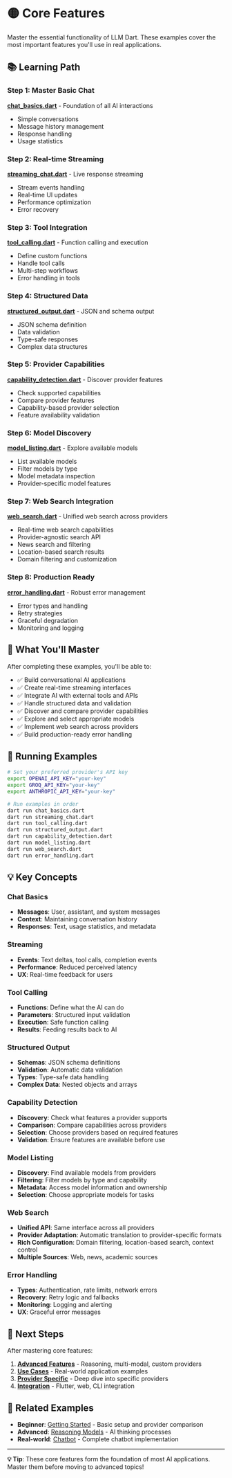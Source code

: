 # 🟡 Core Features

Master the essential functionality of LLM Dart. These examples cover the most important features you'll use in real applications.

## 📚 Learning Path

### Step 1: Master Basic Chat
**[chat_basics.dart](chat_basics.dart)** - Foundation of all AI interactions
- Simple conversations
- Message history management
- Response handling
- Usage statistics

### Step 2: Real-time Streaming
**[streaming_chat.dart](streaming_chat.dart)** - Live response streaming
- Stream events handling
- Real-time UI updates
- Performance optimization
- Error recovery

### Step 3: Tool Integration
**[tool_calling.dart](tool_calling.dart)** - Function calling and execution
- Define custom functions
- Handle tool calls
- Multi-step workflows
- Error handling in tools

### Step 4: Structured Data
**[structured_output.dart](structured_output.dart)** - JSON and schema output
- JSON schema definition
- Data validation
- Type-safe responses
- Complex data structures

### Step 5: Provider Capabilities
**[capability_detection.dart](capability_detection.dart)** - Discover provider features
- Check supported capabilities
- Compare provider features
- Capability-based provider selection
- Feature availability validation

### Step 6: Model Discovery
**[model_listing.dart](model_listing.dart)** - Explore available models
- List available models
- Filter models by type
- Model metadata inspection
- Provider-specific model features

### Step 7: Web Search Integration
**[web_search.dart](web_search.dart)** - Unified web search across providers
- Real-time web search capabilities
- Provider-agnostic search API
- News search and filtering
- Location-based search results
- Domain filtering and customization

### Step 8: Production Ready
**[error_handling.dart](error_handling.dart)** - Robust error management
- Error types and handling
- Retry strategies
- Graceful degradation
- Monitoring and logging

## 🎯 What You'll Master

After completing these examples, you'll be able to:

- ✅ Build conversational AI applications
- ✅ Create real-time streaming interfaces
- ✅ Integrate AI with external tools and APIs
- ✅ Handle structured data and validation
- ✅ Discover and compare provider capabilities
- ✅ Explore and select appropriate models
- ✅ Implement web search across providers
- ✅ Build production-ready error handling

## 🚀 Running Examples

```bash
# Set your preferred provider's API key
export OPENAI_API_KEY="your-key"
export GROQ_API_KEY="your-key"
export ANTHROPIC_API_KEY="your-key"

# Run examples in order
dart run chat_basics.dart
dart run streaming_chat.dart
dart run tool_calling.dart
dart run structured_output.dart
dart run capability_detection.dart
dart run model_listing.dart
dart run web_search.dart
dart run error_handling.dart
```

## 💡 Key Concepts

### Chat Basics
- **Messages**: User, assistant, and system messages
- **Context**: Maintaining conversation history
- **Responses**: Text, usage statistics, and metadata

### Streaming
- **Events**: Text deltas, tool calls, completion events
- **Performance**: Reduced perceived latency
- **UX**: Real-time feedback for users

### Tool Calling
- **Functions**: Define what the AI can do
- **Parameters**: Structured input validation
- **Execution**: Safe function calling
- **Results**: Feeding results back to AI

### Structured Output
- **Schemas**: JSON schema definitions
- **Validation**: Automatic data validation
- **Types**: Type-safe data handling
- **Complex Data**: Nested objects and arrays

### Capability Detection
- **Discovery**: Check what features a provider supports
- **Comparison**: Compare capabilities across providers
- **Selection**: Choose providers based on required features
- **Validation**: Ensure features are available before use

### Model Listing
- **Discovery**: Find available models from providers
- **Filtering**: Filter models by type and capability
- **Metadata**: Access model information and ownership
- **Selection**: Choose appropriate models for tasks

### Web Search
- **Unified API**: Same interface across all providers
- **Provider Adaptation**: Automatic translation to provider-specific formats
- **Rich Configuration**: Domain filtering, location-based search, context control
- **Multiple Sources**: Web, news, academic sources

### Error Handling
- **Types**: Authentication, rate limits, network errors
- **Recovery**: Retry logic and fallbacks
- **Monitoring**: Logging and alerting
- **UX**: Graceful error messages

## 📖 Next Steps

After mastering core features:

1. **[Advanced Features](../03_advanced_features/)** - Reasoning, multi-modal, custom providers
2. **[Use Cases](../05_use_cases/)** - Real-world application examples
3. **[Provider Specific](../04_providers/)** - Deep dive into specific providers
4. **[Integration](../06_integration/)** - Flutter, web, CLI integration

## 🔗 Related Examples

- **Beginner**: [Getting Started](../01_getting_started/) - Basic setup and provider comparison
- **Advanced**: [Reasoning Models](../03_advanced_features/reasoning_models.dart) - AI thinking processes
- **Real-world**: [Chatbot](../05_use_cases/chatbot.dart) - Complete chatbot implementation

---

**💡 Tip**: These core features form the foundation of most AI applications. Master them before moving to advanced topics!
